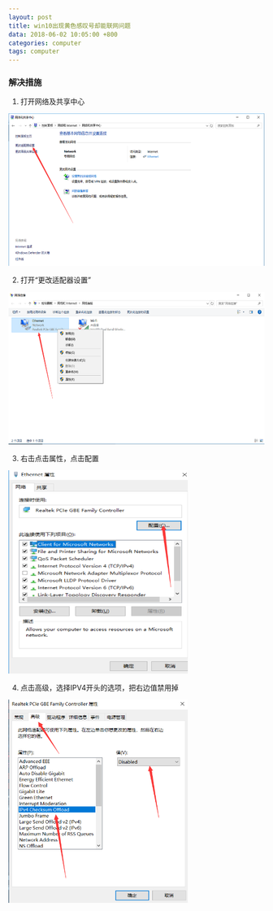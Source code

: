 ```yaml
---
layout: post
title: win10出现黄色感叹号却能联网问题
data: 2018-06-02 10:05:00 +800
categories: computer
tags: computer
---
```


### 解决措施

1. 打开网络及共享中心<!-- more -->
<img src="/photoes/2018-06-02-01.png" alt="img01" width="100%" height="300">

2. 打开“更改适配器设置”
<img src="/photoes/2018-06-02-02.png" alt="img02" width="100%" height="300">

3. 右击点击属性，点击配置

<img src="/photoes/2018-06-02-03.png" alt="img03" width="70%" height="400">

4. 点击高级，选择IPV4开头的选项，把右边值禁用掉
<img src="/photoes/2018-06-02-04.png" alt="img04" width="70%" height="400">
